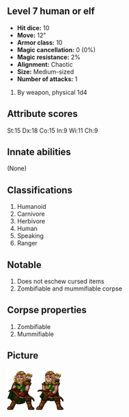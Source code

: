 ## Level 7 human or elf

- **Hit dice:** 10
- **Move:** 12"
- **Armor class:** 10
- **Magic cancellation:** 0 (0%)
- **Magic resistance:** 2%
- **Alignment:** Chaotic
- **Size:** Medium-sized
- **Number of attacks:** 1
1. By weapon, physical 1d4

## Attribute scores

St:15 Dx:18 Co:15 In:9 Wi:11 Ch:9

## Innate abilities

(None)

## Classifications

1. Humanoid
2. Carnivore
3. Herbivore
4. Human
5. Speaking
6. Ranger

## Notable

1. Does not eschew cursed items
2. Zombifiable and mummifiable corpse

## Corpse properties

1. Zombifiable
2. Mummifiable

## Picture

![Ranger](https://github.com/hyvanmielenpelit/GnollHackTileSet/blob/main/Monsters/ranger/ranger.png?raw=true) ![Ranger](https://github.com/hyvanmielenpelit/GnollHackTileSet/blob/main/Monsters/ranger/ranger_female.png)
